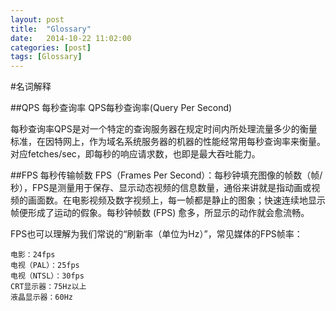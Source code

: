```yaml
---
layout: post
title:  "Glossary"
date:   2014-10-22 11:02:00
categories: [post]
tags: [Glossary]
---
```


#名词解释

##QPS 每秒查询率
QPS每秒查询率(Query Per Second)

每秒查询率QPS是对一个特定的查询服务器在规定时间内所处理流量多少的衡量标准，在因特网上，作为域名系统服务器的机器的性能经常用每秒查询率来衡量。
对应fetches/sec，即每秒的响应请求数，也即是最大吞吐能力。

##FPS 每秒传输帧数
FPS（Frames Per Second）：每秒钟填充图像的帧数（帧/秒），FPS是测量用于保存、显示动态视频的信息数量，通俗来讲就是指动画或视频的画面数。在电影视频及数字视频上，每一帧都是静止的图象；快速连续地显示帧便形成了运动的假象。每秒钟帧数 (FPS) 愈多，所显示的动作就会愈流畅。

FPS也可以理解为我们常说的“刷新率（单位为Hz）”，常见媒体的FPS帧率：

	电影：24fps
	电视（PAL）：25fps
	电视（NTSL）：30fps
	CRT显示器：75Hz以上
	液晶显示器：60Hz


